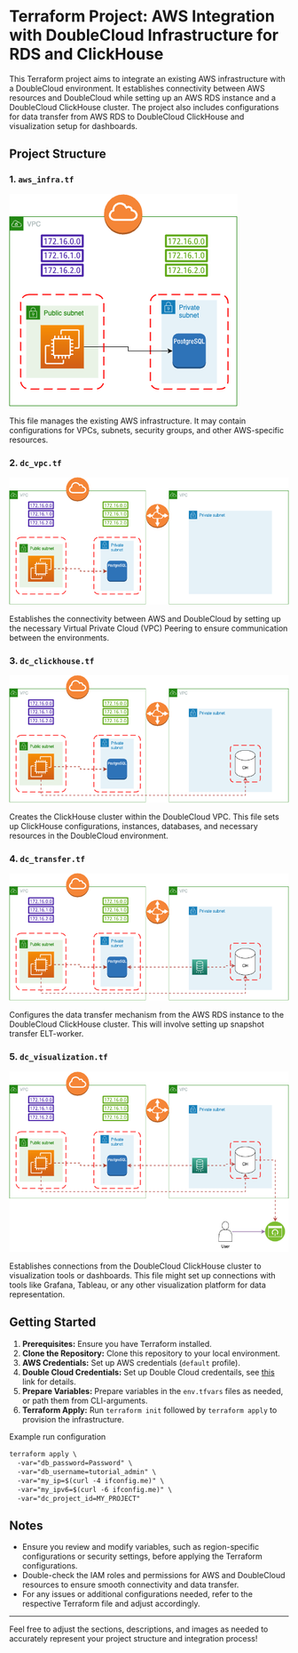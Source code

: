 # Terraform Project: AWS Integration with DoubleCloud Infrastructure for RDS and ClickHouse

This Terraform project aims to integrate an existing AWS infrastructure with a DoubleCloud environment. It establishes connectivity between AWS resources and DoubleCloud while setting up an AWS RDS instance and a DoubleCloud ClickHouse cluster. The project also includes configurations for data transfer from AWS RDS to DoubleCloud ClickHouse and visualization setup for dashboards.

## Project Structure

### 1. `aws_infra.tf`
![AWS Infrastructure](aws_infra.png)

This file manages the existing AWS infrastructure. It may contain configurations for VPCs, subnets, security groups, and other AWS-specific resources.

### 2. `dc_vpc.tf`
![DoubleCloud VPC](dc_vpc.png)

Establishes the connectivity between AWS and DoubleCloud by setting up the necessary Virtual Private Cloud (VPC) Peering to ensure communication between the environments.

### 3. `dc_clickhouse.tf`
![DoubleCloud ClickHouse Cluster](dc_clickhouse.png)

Creates the ClickHouse cluster within the DoubleCloud VPC. This file sets up ClickHouse configurations, instances, databases, and necessary resources in the DoubleCloud environment.

### 4. `dc_transfer.tf`
![Data Transfer Configuration](dc_transfer.png)

Configures the data transfer mechanism from the AWS RDS instance to the DoubleCloud ClickHouse cluster. This will involve setting up snapshot transfer ELT-worker.

### 5. `dc_visualization.tf`
![Dashboards Visualization](dc_visualization.png)

Establishes connections from the DoubleCloud ClickHouse cluster to visualization tools or dashboards. This file might set up connections with tools like Grafana, Tableau, or any other visualization platform for data representation.

## Getting Started

1. **Prerequisites:** Ensure you have Terraform installed.
2. **Clone the Repository:** Clone this repository to your local environment.
3. **AWS Credentials:** Set up AWS credentials (`default` profile).
4. **Double Cloud Credentials:** Set up Double Cloud credentails, see [this]( https://double.cloud/docs/en/public-api/tutorials/transfer-api-quickstart) link for details.
4. **Prepare Variables:** Prepare variables in the `env.tfvars` files as needed, or path them from CLI-arguments.
5. **Terraform Apply:** Run `terraform init` followed by `terraform apply` to provision the infrastructure.

Example run configuration
```shell
terraform apply \
  -var="db_password=Password" \
  -var="db_username=tutorial_admin" \
  -var="my_ip=$(curl -4 ifconfig.me)" \
  -var="my_ipv6=$(curl -6 ifconfig.me)" \
  -var="dc_project_id=MY_PROJECT"
```

## Notes

- Ensure you review and modify variables, such as region-specific configurations or security settings, before applying the Terraform configurations.
- Double-check the IAM roles and permissions for AWS and DoubleCloud resources to ensure smooth connectivity and data transfer.
- For any issues or additional configurations needed, refer to the respective Terraform file and adjust accordingly.

---

Feel free to adjust the sections, descriptions, and images as needed to accurately represent your project structure and integration process!
